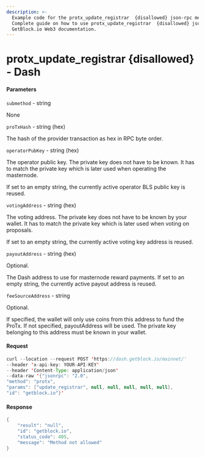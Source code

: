 ```yaml
---
description: >-
  Example code for the protx_update_registrar  {disallowed} json-rpc method.
  Сomplete guide on how to use protx_update_registrar  {disallowed} json-rpc in
  GetBlock.io Web3 documentation.
---
```


# protx\_update\_registrar {disallowed} - Dash

#### Parameters

`submethod` - string

None

`proTxHash` - string (hex)

The hash of the provider transaction as hex in RPC byte order.

`operatorPubKey` - string (hex)

The operator public key. The private key does not have to be known. It has to match the private key which is later used when operating the masternode.

If set to an empty string, the currently active operator BLS public key is reused.

`votingAddress` - string (hex)

The voting address. The private key does not have to be known by your wallet. It has to match the private key which is later used when voting on proposals.

If set to an empty string, the currently active voting key address is reused.

`payoutAddress` - string (hex)

Optional.

The Dash address to use for masternode reward payments. If set to an empty string, the currently active payout address is reused.

`feeSourceAddress` - string

Optional.

If specified, the wallet will only use coins from this address to fund the ProTx. If not specified, payoutAddress will be used. The private key belonging to this address must be known in your wallet.

#### Request

```java
curl --location --request POST 'https://dash.getblock.io/mainnet/' 
--header 'x-api-key: YOUR-API-KEY' 
--header 'Content-Type: application/json' 
--data-raw '{"jsonrpc": "2.0",
"method": "protx",
"params": ["update_registrar", null, null, null, null, null],
"id": "getblock.io"}'
```

#### Response

```java
{
    "result": "null",
    "id": "getblock.io",
    "status_code": 405,
    "message": "Method not allowed"
}
```
